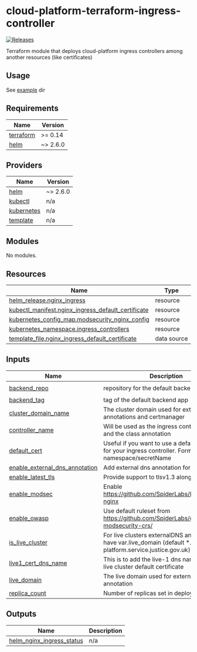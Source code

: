 # cloud-platform-terraform-ingress-controller

[![Releases](https://img.shields.io/github/release/ministryofjustice/cloud-platform-terraform-ingress-controller/all.svg?style=flat-square)](https://github.com/ministryofjustice/cloud-platform-terraform-ingress-controller/releases)

Terraform module that deploys cloud-platform ingress controllers among another resources (like certificates)

## Usage

See [example](example/) dir

<!--- BEGIN_TF_DOCS --->
## Requirements

| Name | Version |
|------|---------|
| <a name="requirement_terraform"></a> [terraform](#requirement\_terraform) | >= 0.14 |
| <a name="requirement_helm"></a> [helm](#requirement\_helm) | ~> 2.6.0 |

## Providers

| Name | Version |
|------|---------|
| <a name="provider_helm"></a> [helm](#provider\_helm) | ~> 2.6.0 |
| <a name="provider_kubectl"></a> [kubectl](#provider\_kubectl) | n/a |
| <a name="provider_kubernetes"></a> [kubernetes](#provider\_kubernetes) | n/a |
| <a name="provider_template"></a> [template](#provider\_template) | n/a |

## Modules

No modules.

## Resources

| Name | Type |
|------|------|
| [helm_release.nginx_ingress](https://registry.terraform.io/providers/hashicorp/helm/latest/docs/resources/release) | resource |
| [kubectl_manifest.nginx_ingress_default_certificate](https://registry.terraform.io/providers/gavinbunney/kubectl/latest/docs/resources/manifest) | resource |
| [kubernetes_config_map.modsecurity_nginx_config](https://registry.terraform.io/providers/hashicorp/kubernetes/latest/docs/resources/config_map) | resource |
| [kubernetes_namespace.ingress_controllers](https://registry.terraform.io/providers/hashicorp/kubernetes/latest/docs/resources/namespace) | resource |
| [template_file.nginx_ingress_default_certificate](https://registry.terraform.io/providers/hashicorp/template/latest/docs/data-sources/file) | data source |

## Inputs

| Name | Description | Type | Default | Required |
|------|-------------|------|---------|:--------:|
| <a name="input_backend_repo"></a> [backend\_repo](#input\_backend\_repo) | repository for the default backend app | `string` | `"ministryofjustice/cloud-platform-custom-error-pages"` | no |
| <a name="input_backend_tag"></a> [backend\_tag](#input\_backend\_tag) | tag of the default backend app | `string` | `"0.6"` | no |
| <a name="input_cluster_domain_name"></a> [cluster\_domain\_name](#input\_cluster\_domain\_name) | The cluster domain used for externalDNS annotations and certmanager | `any` | n/a | yes |
| <a name="input_controller_name"></a> [controller\_name](#input\_controller\_name) | Will be used as the ingress controller name and the class annotation | `string` | n/a | yes |
| <a name="input_default_cert"></a> [default\_cert](#input\_default\_cert) | Useful if you want to use a default certificate for your ingress controller. Format: namespace/secretName | `string` | `"ingress-controllers/default-certificate"` | no |
| <a name="input_enable_external_dns_annotation"></a> [enable\_external\_dns\_annotation](#input\_enable\_external\_dns\_annotation) | Add external dns annotation for service | `bool` | `false` | no |
| <a name="input_enable_latest_tls"></a> [enable\_latest\_tls](#input\_enable\_latest\_tls) | Provide support to tlsv1.3 along with tlsv1.2 | `bool` | `false` | no |
| <a name="input_enable_modsec"></a> [enable\_modsec](#input\_enable\_modsec) | Enable https://github.com/SpiderLabs/ModSecurity-nginx | `bool` | `false` | no |
| <a name="input_enable_owasp"></a> [enable\_owasp](#input\_enable\_owasp) | Use default ruleset from https://github.com/SpiderLabs/owasp-modsecurity-crs/ | `bool` | `false` | no |
| <a name="input_is_live_cluster"></a> [is\_live\_cluster](#input\_is\_live\_cluster) | For live clusters externalDNS annotation will have var.live\_domain (default *.cloud-platform.service.justice.gov.uk) | `bool` | `false` | no |
| <a name="input_live1_cert_dns_name"></a> [live1\_cert\_dns\_name](#input\_live1\_cert\_dns\_name) | This is to add the live-1 dns name for eks-live cluster default certificate | `string` | `""` | no |
| <a name="input_live_domain"></a> [live\_domain](#input\_live\_domain) | The live domain used for externalDNS annotation | `string` | `"cloud-platform.service.justice.gov.uk"` | no |
| <a name="input_replica_count"></a> [replica\_count](#input\_replica\_count) | Number of replicas set in deployment | `string` | n/a | yes |

## Outputs

| Name | Description |
|------|-------------|
| <a name="output_helm_nginx_ingress_status"></a> [helm\_nginx\_ingress\_status](#output\_helm\_nginx\_ingress\_status) | n/a |

<!--- END_TF_DOCS --->
